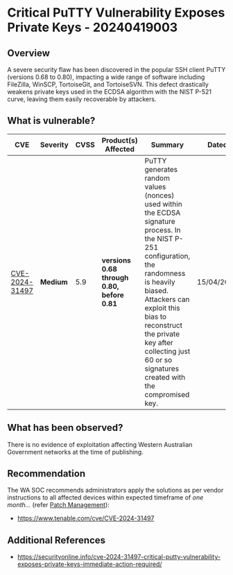 # Critical PuTTY Vulnerability Exposes Private Keys  - 20240419003

## Overview

A severe security flaw has been discovered in the popular SSH client PuTTY (versions 0.68 to 0.80), impacting a wide range of software including FileZilla, WinSCP, TortoiseGit, and TortoiseSVN. This defect drastically weakens private keys used in the ECDSA algorithm with the NIST P-521 curve, leaving them easily recoverable by attackers.

## What is vulnerable?

| CVE    | Severity     | CVSS | Product(s) Affected | Summary | Dated |
| ------ | ------------ | ---- | ------------------- | ------- | ----- |
| [CVE-2024-31497](https://nvd.nist.gov/vuln/detail/CVE-2024-31497) | **Medium** | 5.9  | **versions 0.68 through 0.80, before 0.81** |    PuTTY generates random values (nonces) used within the ECDSA signature process. In the NIST P-251 configuration, the randomness is heavily biased. Attackers can exploit this bias to reconstruct the private key after collecting just 60 or so signatures created with the compromised key.     |     15/04/2024  |

## What has been observed?

There is no evidence of exploitation affecting Western Australian Government networks at the time of publishing.

## Recommendation

The WA SOC recommends administrators apply the solutions as per vendor instructions to all affected devices within expected timeframe of *one month...* (refer [Patch Management](../guidelines/patch-management.md)):

- https://www.tenable.com/cve/CVE-2024-31497

## Additional References

- https://securityonline.info/cve-2024-31497-critical-putty-vulnerability-exposes-private-keys-immediate-action-required/
